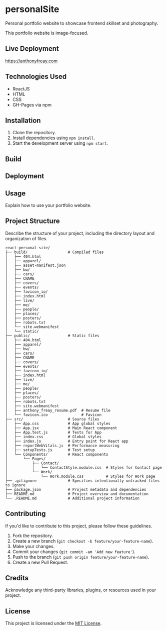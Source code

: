 # personalSite

Personal portfolio website to showcase frontend skillset and photography.

This portfolio website is image-focused.

## Live Deployment

https://anthonyfreay.com

## Technologies Used

- ReactJS
- HTML
- CSS
- GH-Pages via npm

## Installation

1. Clone the repository.
2. Install dependencies using `npm install`.
3. Start the development server using `npm start`.

## Build

## Deployment

## Usage

Explain how to use your portfolio website.

## Project Structure

Describe the structure of your project, including the directory layout and organization of files.

````
react-personal-site/
├── build/                  # Compiled files
│   ├── 404.html
│   ├── apparel/
│   ├── asset-manifest.json
│   ├── bw/
│   ├── cars/
│   ├── CNAME
│   ├── covers/
│   ├── events/
│   ├── favicon_io/
│   ├── index.html
│   ├── live/
│   ├── me/
│   ├── people/
│   ├── places/
│   ├── posters/
│   ├── robots.txt
│   └── site.webmanifest
│   └── static/
├── public/                 # Static files
│   ├── 404.html
│   ├── apparel/
│   ├── bw/
│   ├── cars/
│   ├── CNAME
│   ├── covers/
│   ├── events/
│   ├── favicon_io/
│   ├── index.html
│   ├── live/
│   ├── me/
│   ├── people/
│   ├── places/
│   ├── posters/
│   ├── robots.txt
│   ├── site.webmanifest
│   ├── anthony_freay_resume.pdf  # Resume file
│   └── favicon.ico               # Favicon
├── src/                    # Source files
│   ├── App.css             # App global styles
│   ├── App.jsx             # Main React component
│   ├── App.test.js         # Tests for App
│   ├── index.css           # Global styles
│   ├── index.js            # Entry point for React app
│   ├── reportWebVitals.js  # Performance measuring
│   ├── setupTests.js       # Test setup
│   └── Components/         # React components
│       └── Pages/
│           ├── Contact/
│           │   └── ContactStyle.module.css  # Styles for Contact page
│           └── Work/
│               └── Work.module.css          # Styles for Work page
├── .gitignore              # Specifies intentionally untracked files to ignore
├── package.json            # Project metadata and dependencies
├── README.md               # Project overview and documentation
└── .README.md              # Additional project information
````

## Contributing

If you'd like to contribute to this project, please follow these guidelines.

1. Fork the repository.
2. Create a new branch (`git checkout -b feature/your-feature-name`).
3. Make your changes.
4. Commit your changes (`git commit -am 'Add new feature'`).
5. Push to the branch (`git push origin feature/your-feature-name`).
6. Create a new Pull Request.

## Credits

Acknowledge any third-party libraries, plugins, or resources used in your project.

## License

This project is licensed under the [MIT License](LICENSE).
